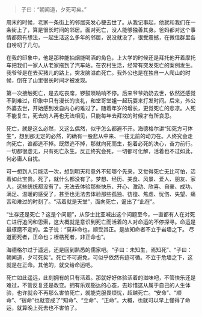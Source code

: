 <!--
.. title: 无定的必然
.. slug: wu-ding-de-bi-ran
.. date: 2022-07-23 23:03:37 UTC+08:00
.. tags: 人生思考
.. category: 非技术
.. link: 
.. description: 
.. type: text
-->

> 子曰：“朝闻道，夕死可矣。”

周末的时候，老家一条街上的邻居突发心梗去世了。从我记事起，他就和我们在一条街上了，算是很长时间的邻居。面对死亡，没人能够独善其身。爸妈都对这个事情都颇有想法，一起生活这么多年的邻居，说没就没了，很受震撼，在微信群里各自唠叨了几句。

在我的印象中，他是那种能抽烟能喝酒的角色，上大学的时候还是拜托他开着摩托车把我们一家人从老家拖到了汽车站。在农村生活，经常有突发死亡的案例发生。我爷爷是在去买猪儿的路上，突发脑溢血死亡。我外公也是在独自一人爬山的时候，倒在了山里很长时间才被发现。

第一次接触死亡，是去吃丧席，锣鼓唢呐响不停。后来爷爷奶奶去世，依然还感觉不到难过，印象中只有漫长的丧礼，和堂哥堂姐一起玩耍来打发时间。后来，外公外婆去世，开始感到发自内心的难过了。随着年岁的增长，更觉死亡的悲凉。人死不能复生，死去的人再也无法相见，只能每年去拜坟的时候才有所哀思。

死亡，就是这么必然，又这么偶然，似乎怎么都避不开。海德格尔讲“知死方可体生”，想到那无定的必然，的确有一股悲从中来、一往无前的动力在。人终究会走向死亡，谁都逃不掉。既然逃不掉，那就向死而生，抱着必死的决心，奋力前行。一切都很虚无，只有死亡永生。反正终究会死，一切都可化解，活着也不过如此，何必庸人自扰。

可一想到人只能活一次，想到明天和意外不知哪个先来，又觉得死亡无比可怕，活着如此宝贵。死了，就什么都没有了。梦想、经历、美食、风景、爱人、朋友、家人，这些统统都没有了。无法去体验那些快乐、开心、激动、欣喜、自豪、成功、满足、温暖的感受了，甚至也无法去体验那些孤独、彷徨、焦虑、忧伤、失望、痛苦和难过的时刻了。“活着就是天堂”，面向死亡，逼出了“此在”。

“生存还是死亡？这是个问题”，从莎士比亚喊出这个问题至今，一直都有人在对死亡进行追问和思索，这大概就是意识到死亡而活着的人对命运的不停探寻。命运是最琢磨不定的。孟子说：“莫非命也，顺受其正。是故知命者不立乎岩墙之下。 尽道而死者，正命也；桎梏死者，非正命也”。

海德格尔过于遥远，还是回到熟悉的儒家吧。“子曰：未知生，焉知死”、“子曰：朝闻道，夕可死矣”。死亡不可避免，可似乎依然有迹可循。不立于危墙之下，这就是在正命。其他的，就交给命运吧。

死亡如此遥远，此刻拥有的只有活着。那就好好体验活着的滋味吧，不管快乐还是难过，不管反复还是改变。拥有乐观豁达的心态，去珍惜这从属于自己的人生体验，也许就会不再那么害怕死亡，就能克服畏烦忧，超越死亡。“安命”、“顺命”、“宿命”也就变成了“知命”、“立命”、“正命”。大概，也就可以早上懂得了命运，就算晚上死去也不害怕了。